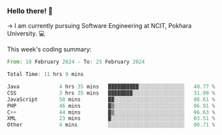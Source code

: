 ### Hello there! 👋

-> I am currently pursuing Software Engineering at NCIT, Pokhara University. 💻


This week's coding summary:
<!--START_SECTION:waka-->

```rust
From: 18 February 2024 - To: 25 February 2024

Total Time: 11 hrs 9 mins

Java             4 hrs 35 mins   ▓▓▓▓▓▓▓▓▓▓░░░░░░░░░░░░░░░   40.77 %
CSS              3 hrs 35 mins   ▓▓▓▓▓▓▓▓░░░░░░░░░░░░░░░░░   31.99 %
JavaScript       58 mins         ▓▓░░░░░░░░░░░░░░░░░░░░░░░   08.61 %
PHP              46 mins         ▓▒░░░░░░░░░░░░░░░░░░░░░░░   06.91 %
C++              44 mins         ▓▒░░░░░░░░░░░░░░░░░░░░░░░   06.63 %
XML              23 mins         ▓░░░░░░░░░░░░░░░░░░░░░░░░   03.51 %
Other            4 mins          ░░░░░░░░░░░░░░░░░░░░░░░░░   00.71 %
```

<!--END_SECTION:waka-->

